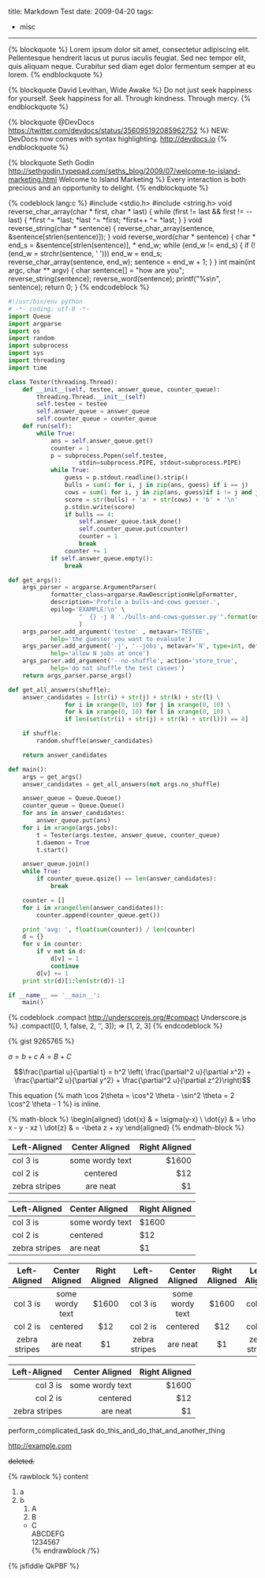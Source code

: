 title: Markdown Test
date: 2009-04-20
tags:
- misc
---

<!-- more -->

{% blockquote %}
Lorem ipsum dolor sit amet, consectetur adipiscing elit. Pellentesque hendrerit lacus ut purus iaculis feugiat. Sed nec tempor elit, quis aliquam neque. Curabitur sed diam eget dolor fermentum semper at eu lorem.
{% endblockquote %}

{% blockquote David Levithan, Wide Awake %}
Do not just seek happiness for yourself. Seek happiness for all. Through kindness. Through mercy.
{% endblockquote %}

{% blockquote @DevDocs https://twitter.com/devdocs/status/356095192085962752 %}
NEW: DevDocs now comes with syntax highlighting. http://devdocs.io
{% endblockquote %}

{% blockquote Seth Godin http://sethgodin.typepad.com/seths_blog/2009/07/welcome-to-island-marketing.html Welcome to Island Marketing %}
Every interaction is both precious and an opportunity to delight.
{% endblockquote %}

{% codeblock lang:c %}
#include <stdio.h>
#include <string.h>
void reverse_char_array(char * first, char * last) {
    while (first != last && first != --last) {
        *first ^= *last;
        *last ^= *first;
        *first++ ^= *last;
    }
}
void reverse_string(char * sentence) {
    reverse_char_array(sentence, &sentence[strlen(sentence)]);
}
void reverse_word(char * sentence) {
    char * end_s = &sentence[strlen(sentence)], * end_w;
    while (end_w != end_s) {
        if (!(end_w = strchr(sentence, ' '))) end_w = end_s;
        reverse_char_array(sentence, end_w);
        sentence = end_w + 1;
    }
}
int main(int argc, char ** argv) {
    char sentence[] = "how are you";
    reverse_string(sentence);
    reverse_word(sentence);
    printf("%s\n", sentence);
    return 0;
}
{% endcodeblock %}

``` py
#!/usr/bin/env python
# -*- coding: utf-8 -*-
import Queue
import argparse
import os
import random
import subprocess
import sys
import threading
import time

class Tester(threading.Thread):
    def __init__(self, testee, answer_queue, counter_queue):
        threading.Thread.__init__(self)
        self.testee = testee
        self.answer_queue = answer_queue
        self.counter_queue = counter_queue
    def run(self):
        while True:
            ans = self.answer_queue.get()
            counter = 1
            p = subprocess.Popen(self.testee,
                    stdin=subprocess.PIPE, stdout=subprocess.PIPE)
            while True:
                guess = p.stdout.readline().strip()
                bulls = sum(1 for i, j in zip(ans, guess) if i == j)
                cows = sum(1 for i, j in zip(ans, guess)if i != j and j in ans)
                score = str(bulls) + 'a' + str(cows) + 'b' + '\n'
                p.stdin.write(score)
                if bulls == 4:
                    self.answer_queue.task_done()
                    self.counter_queue.put(counter)
                    counter = 1
                    break
                counter += 1
            if self.answer_queue.empty():
                break

def get_args():
    args_parser = argparse.ArgumentParser(
            formatter_class=argparse.RawDescriptionHelpFormatter,
            description='Profile a bulls-and-cows guesser.',
            epilog='EXAMPLE:\n' \
                    "  {} -j 8 './bulls-and-cows-guesser.py'".format(os.path.basename(__file__))
                    )
    args_parser.add_argument('testee' , metavar='TESTEE',
            help='the guesser you want to evaluate')
    args_parser.add_argument('-j', '--jobs', metavar='N', type=int, default=1,
            help='allow N jobs at once')
    args_parser.add_argument('--no-shuffle', action='store_true',
            help='do not shuffle the test casees')
    return args_parser.parse_args()

def get_all_answers(shuffle):
    answer_candidates = [str(i) + str(j) + str(k) + str(l) \
                for i in xrange(0, 10) for j in xrange(0, 10) \
                for k in xrange(0, 10) for l in xrange(0, 10) \
                if len(set(str(i) + str(j) + str(k) + str(l))) == 4]

    if shuffle:
        random.shuffle(answer_candidates)

    return answer_candidates

def main():
    args = get_args()
    answer_candidates = get_all_answers(not args.no_shuffle)

    answer_queue = Queue.Queue()
    counter_queue = Queue.Queue()
    for ans in answer_candidates:
        answer_queue.put(ans)
    for i in xrange(args.jobs):
        t = Tester(args.testee, answer_queue, counter_queue)
        t.daemon = True
        t.start()

    answer_queue.join()
    while True:
        if counter_queue.qsize() == len(answer_candidates):
            break

    counter = []
    for i in xrange(len(answer_candidates)):
        counter.append(counter_queue.get())

    print 'avg: ', float(sum(counter)) / len(counter)
    d = {}
    for v in counter:
        if v not in d:
            d[v] = 1
            continue
        d[v] += 1
    print str(d)[1:len(str(d))-1]

if __name__ == '__main__':
    main()

```

{% codeblock .compact http://underscorejs.org/#compact Underscore.js %}
.compact([0, 1, false, 2, ‘’, 3]);
=> [1, 2, 3]
{% endcodeblock %}

{% gist 9265765 %}

$a = b + c$
$A = B + C$

$$\frac{\partial u}{\partial t}
= h^2 \left( \frac{\partial^2 u}{\partial x^2} +
\frac{\partial^2 u}{\partial y^2} +
\frac{\partial^2 u}{\partial z^2}\right)$$

This equation {% math \cos 2\theta = \cos^2 \theta - \sin^2 \theta =  2 \cos^2 \theta - 1 %} is inline.

{% math-block %}
\begin{aligned}
\dot{x} & = \sigma(y-x) \\
\dot{y} & = \rho x - y - xz \\
\dot{z} & = -\beta z + xy
\end{aligned}
{% endmath-block %}

| Left-Aligned  | Center Aligned  | Right Aligned |
| :------------ | :-------------: | ------------: |
| col 3 is      | some wordy text |         $1600 |
| col 2 is      | centered        |           $12 |
| zebra stripes | are neat        |            $1 |

| Left-Aligned  | Center Aligned  | Right Aligned |
| :------------ | :-------------- | :------------ |
| col 3 is      | some wordy text |         $1600 |
| col 2 is      | centered        |           $12 |
| zebra stripes | are neat        |            $1 |

| Left-Aligned  | Center Aligned  | Right Aligned | Left-Aligned  | Center Aligned  | Right Aligned | Left-Aligned  | Center Aligned  | Right Aligned | Left-Aligned  | Center Aligned  | Right Aligned |
| :-----------: | :-------------: | :-----------: | :-----------: | :-------------: | :-----------: | :-----------: | :-------------: | :-----------: | :-----------: | :-------------: | :-----------: |
| col 3 is      | some wordy text |         $1600 | col 3 is      | some wordy text |         $1600 | col 3 is      | some wordy text |         $1600 | col 3 is      | some wordy text |         $1600 |
| col 2 is      | centered        |           $12 | col 2 is      | centered        |           $12 | col 2 is      | centered        |           $12 | col 2 is      | centered        |           $12 |
| zebra stripes | are neat        |            $1 | zebra stripes | are neat        |            $1 | zebra stripes | are neat        |            $1 | zebra stripes | are neat        |            $1 |

| Left-Aligned  | Center Aligned  | Right Aligned |
| ------------: | --------------: | ------------: |
| col 3 is      | some wordy text |         $1600 |
| col 2 is      | centered        |           $12 |
| zebra stripes | are neat        |            $1 |

perform_complicated_task
do_this_and_do_that_and_another_thing

http://example.com

~~deleted.~~

{% rawblock %}
content<br />
1. a<br />
1. b<br />
    1. A<br />
    1. B<br />
    * C<br />
ABCDEFG<br />
1234567<br />
{% endrawblock /%}

{% jsfiddle QkPBF %}
